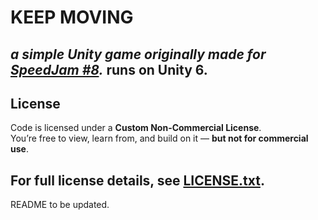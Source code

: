 # KEEP MOVING
*a simple Unity game originally made for [SpeedJam #8](https://itch.io/jam/speedjam8).*
runs on Unity 6.
---
## License

Code is licensed under a **Custom Non-Commercial License**.  
You’re free to view, learn from, and build on it — **but not for commercial use**.

For full license details, see [LICENSE.txt](./LICENSE.txt).
---
README to be updated.
